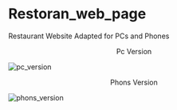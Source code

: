 # Restoran_web_page
Restaurant Website Adapted for PCs and Phones

<p align="center">Pc Version</p>

![pc_version](https://github.com/darkk03/Restoran_web_page/assets/89299212/21e0695f-c3aa-4dcb-824f-f1b042ff58ea)



<p align="center">Phons Version</p>


![phons_version](https://github.com/darkk03/Restoran_web_page/assets/89299212/20d29d94-079e-4a7b-8e76-b07f3fa07f39)

